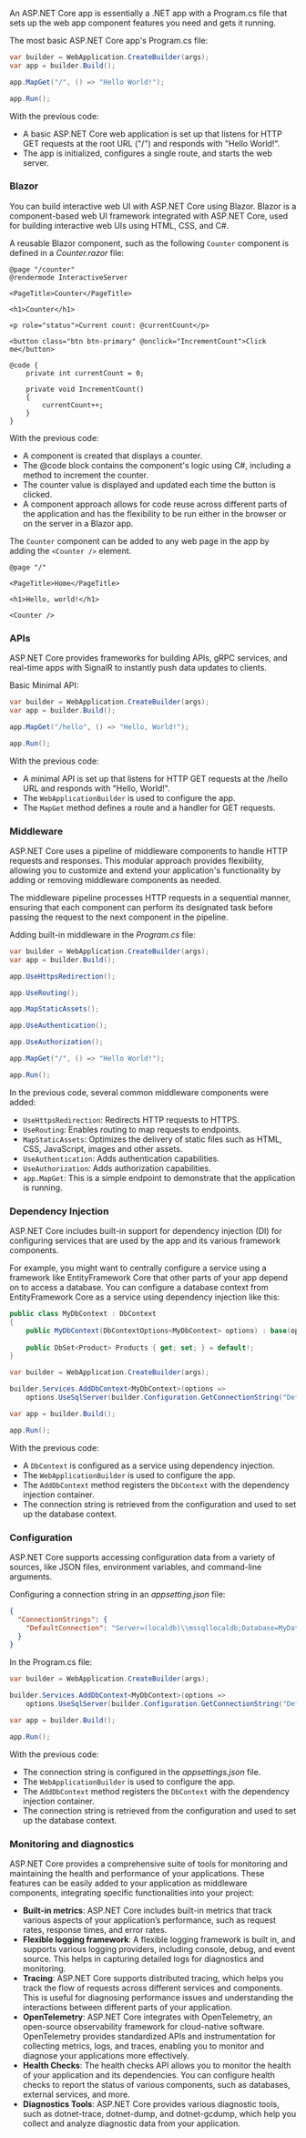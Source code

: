 An ASP.NET Core app is essentially a .NET app with a Program.cs file that sets up the web app component features you need and gets it running.

The most basic ASP.NET Core app's Program.cs file:

```csharp
var builder = WebApplication.CreateBuilder(args);
var app = builder.Build();

app.MapGet("/", () => "Hello World!");

app.Run();
```

With the previous code:

- A basic ASP.NET Core web application is set up that listens for HTTP GET requests at the root URL ("/") and responds with "Hello World!".
- The app is initialized, configures a single route, and starts the web server.

### Blazor

You can build interactive web UI with ASP.NET Core using Blazor. Blazor is a component-based web UI framework integrated with ASP.NET Core, used for building interactive web UIs using HTML, CSS, and C#.

A reusable Blazor component, such as the following `Counter` component is defined in a *Counter.razor* file:

```razor
@page "/counter"
@rendermode InteractiveServer

<PageTitle>Counter</PageTitle>

<h1>Counter</h1>

<p role="status">Current count: @currentCount</p>

<button class="btn btn-primary" @onclick="IncrementCount">Click me</button>

@code {
    private int currentCount = 0;

    private void IncrementCount()
    {
        currentCount++;
    }
}
```

With the previous code:

- A component is created that displays a counter.
- The @code block contains the component's logic using C#, including a method to increment the counter.
- The counter value is displayed and updated each time the button is clicked.
- A component approach allows for code reuse across different parts of the application and has the flexibility to be run either in the browser or on the server in a Blazor app.

The `Counter` component can be added to any web page in the app by adding the `<Counter />` element.

```razor
@page "/"

<PageTitle>Home</PageTitle>

<h1>Hello, world!</h1>

<Counter />
```

### APIs

ASP.NET Core provides frameworks for building APIs, gRPC services, and real-time apps with SignalR to instantly push data updates to clients.

Basic Minimal API:

```csharp
var builder = WebApplication.CreateBuilder(args);
var app = builder.Build();

app.MapGet("/hello", () => "Hello, World!");

app.Run();
```

With the previous code:

- A minimal API is set up that listens for HTTP GET requests at the /hello URL and responds with "Hello, World!".
- The `WebApplicationBuilder` is used to configure the app.
- The `MapGet` method defines a route and a handler for GET requests.

### Middleware

ASP.NET Core uses a pipeline of middleware components to handle HTTP requests and responses. This modular approach provides flexibility, allowing you to customize and extend your application's functionality by adding or removing middleware components as needed.

The middleware pipeline processes HTTP requests in a sequential manner, ensuring that each component can perform its designated task before passing the request to the next component in the pipeline.

Adding built-in middleware in the *Program.cs* file:

```csharp
var builder = WebApplication.CreateBuilder(args);
var app = builder.Build();

app.UseHttpsRedirection();

app.UseRouting();

app.MapStaticAssets();

app.UseAuthentication();

app.UseAuthorization();

app.MapGet("/", () => "Hello World!");

app.Run();
```

In the previous code, several common middleware components were added:

- `UseHttpsRedirection`: Redirects HTTP requests to HTTPS.
- `UseRouting`: Enables routing to map requests to endpoints.
- `MapStaticAssets`: Optimizes the delivery of static files such as HTML, CSS, JavaScript, images and other assets.
- `UseAuthentication`: Adds authentication capabilities.
- `UseAuthorization`: Adds authorization capabilities.
- `app.MapGet`: This is a simple endpoint to demonstrate that the application is running.

### Dependency Injection

ASP.NET Core includes built-in support for dependency injection (DI) for configuring services that are used by the app and its various framework components.

For example, you might want to centrally configure a service using a framework like EntityFramework Core that other parts of your app depend on to access a database. You can configure a database context from EntityFramework Core as a service using dependency injection like this:

```csharp
public class MyDbContext : DbContext
{
    public MyDbContext(DbContextOptions<MyDbContext> options) : base(options) { }
    
    public DbSet<Product> Products { get; set; } = default!;
}

var builder = WebApplication.CreateBuilder(args);

builder.Services.AddDbContext<MyDbContext>(options =>
    options.UseSqlServer(builder.Configuration.GetConnectionString("DefaultConnection")));

var app = builder.Build();

app.Run();
```

With the previous code:

- A `DbContext` is configured as a service using dependency injection.
- The `WebApplicationBuilder` is used to configure the app.
- The `AddDbContext` method registers the `DbContext` with the dependency injection container.
- The connection string is retrieved from the configuration and used to set up the database context.

### Configuration

ASP.NET Core supports accessing configuration data from a variety of sources, like JSON files, environment variables, and command-line arguments.

Configuring a connection string in an *appsetting.json* file:

```json
{
  "ConnectionStrings": {
    "DefaultConnection": "Server=(localdb)\\mssqllocaldb;Database=MyDatabase;Trusted_Connection=True;"
  }
}
```

In the Program.cs file:

```csharp
var builder = WebApplication.CreateBuilder(args);

builder.Services.AddDbContext<MyDbContext>(options =>
    options.UseSqlServer(builder.Configuration.GetConnectionString("DefaultConnection")));

var app = builder.Build();

app.Run();
```

With the previous code:

- The connection string is configured in the *appsettings.json* file.
- The `WebApplicationBuilder` is used to configure the app.
- The `AddDbContext` method registers the `DbContext` with the dependency injection container.
- The connection string is retrieved from the configuration and used to set up the database context.

### Monitoring and diagnostics

ASP.NET Core provides a comprehensive suite of tools for monitoring and maintaining the health and performance of your applications. These features can be easily added to your application as middleware components, integrating specific functionalities into your project:

- **Built-in metrics**: ASP.NET Core includes built-in metrics that track various aspects of your application’s performance, such as request rates, response times, and error rates. 
- **Flexible logging framework**: A flexible logging framework is built in, and supports various logging providers, including console, debug, and event source. This helps in capturing detailed logs for diagnostics and monitoring.
- **Tracing**: ASP.NET Core supports distributed tracing, which helps you track the flow of requests across different services and components. This is useful for diagnosing performance issues and understanding the interactions between different parts of your application.
- **OpenTelemetry**: ASP.NET Core integrates with OpenTelemetry, an open-source observability framework for cloud-native software. OpenTelemetry provides standardized APIs and instrumentation for collecting metrics, logs, and traces, enabling you to monitor and diagnose your applications more effectively.
- **Health Checks**: The health checks API allows you to monitor the health of your application and its dependencies. You can configure health checks to report the status of various components, such as databases, external services, and more.
- **Diagnostics Tools**: ASP.NET Core provides various diagnostic tools, such as dotnet-trace, dotnet-dump, and dotnet-gcdump, which help you collect and analyze diagnostic data from your application.
